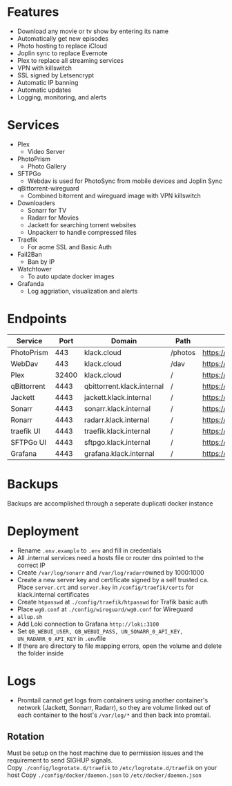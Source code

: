 # Features
- Download any movie or tv show by entering its name
- Automatically get new episodes
- Photo hosting to replace iCloud
- Joplin sync to replace Evernote
- Plex to replace all streaming services
- VPN with killswitch
- SSL signed by Letsencrypt
- Automatic IP banning
- Automatic updates
- Logging, monitoring, and alerts

# Services
- Plex
	- Video Server
- PhotoPrism
	- Photo Gallery
- SFTPGo
  	- Webdav is used for PhotoSync from mobile devices and Joplin Sync
- qBittorrent-wireguard
	- Combined bitorrent and wireguard image with VPN killswitch
- Downloaders
	- Sonarr for TV
	- Radarr for Movies
	- Jackett for searching torrent websites
	- Unpackerr to handle compressed files
- Traefik
    - For acme SSL and Basic Auth
- Fail2Ban
    - Ban by IP
- Watchtower
    - To auto update docker images
- Grafanda
	- Log aggriation, visualization and alerts

# Endpoints
| Service | Port | Domain | Path | Link |
| --- | --- | --- | --- | --- |
| PhotoPrism | 443 | klack.cloud | /photos | https://klack.cloud/photos |
| WebDav | 443 | klack.cloud | /dav | https://klack.cloud/dav/ |
| Plex | 32400 | klack.cloud | /   | https://klack.cloud:32401 |
| qBittorrent | 4443 | qbittorrent.klack.internal | /   | https://qbittorrent.klack.internal:4443 |
| Jackett | 4443 | jackett.klack.internal | /   | https://jackett.klack.internal:4443 |
| Sonarr | 4443 | sonarr.klack.internal | /   | https://sonarr.klack.internal:4443 |
| Ronarr | 4443 | radarr.klack.internal | /   | https://radarr.klack.internal:4443 |
| traefik UI | 4443 | traefik.klack.internal | /   | https://traefik.klack.internal:4443 |
| SFTPGo UI | 4443 | sftpgo.klack.internal | /   | https://sftpgo.klack.internal:4443 |
| Grafana | 4443 | grafana.klack.internal | /   | https://grafana.klack.internal:4443 |

# Backups
Backups are accomplished through a seperate duplicati docker instance

# Deployment
- Rename `.env.example` to `.env` and fill in credentials
- All .internal services need a hosts file or router dns pointed to the correct IP
- Create `/var/log/sonarr` and `/var/log/radarr`owned by 1000:1000
- Create a new server key and certificate signed by a self trusted ca.  Place `server.crt` and `server.key` in `/config/traefik/certs` for klack.internal certificates
- Create `htpasswd` at `./config/traefik/htpasswd` for Trafik basic auth
- Place `wg0.conf` at `./config/wireguard/wg0.conf` for Wireguard
- `allup.sh`
- Add Loki connection to Grafana `http://loki:3100`
- Set `QB_WEBUI_USER, QB_WEBUI_PASS, UN_SONARR_0_API_KEY, UN_RADARR_0_API_KEY` in `.env`file
- If there are directory to file mapping errors, open the volume and delete the folder inside

# Logs
- Promtail cannot get logs from containers using another container's network (Jackett, Sonnarr, Radarr), so they are volume linked out of each container to the host's `/var/log/*` and then back into promtail.

## Rotation
Must be setup on the host machine due to permission issues and the requirement to send SIGHUP signals.  
Copy `./config/logrotate.d/traefik` to `/etc/logrotate.d/traefik` on your host
Copy `./config/docker/daemon.json` to `/etc/docker/daemon.json`
